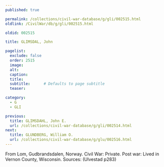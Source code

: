 ```yaml
---
published: true

permalink: /collections/civil-war-database/g/gli/002515.html
oldlink: /CivilWar/db/g/gli/002515.html

oldid: 002515

title: GLIMSDAL, John

pagelist:
  exclude: false
  order: 2515
  image: 
  alt:
  caption:
  title:
  subtitle:      # Defaults to page subtitle
  teaser:

category: 
  - G 
  - GLI

previous:
  title: GLIMSDAHL, John E.
  url: /collections/civil-war-database/g/gli/002514.html  
next:
  title: GLUNDBERG, William O.
  url: /collections/civil-war-database/g/glu/002516.html   
---
```

From Lom, Gudbrandsdalen, Norway. Civil War: Private. Post war: Lived in Vernon County, Wisconsin. Sources: (Ulvestad p283)